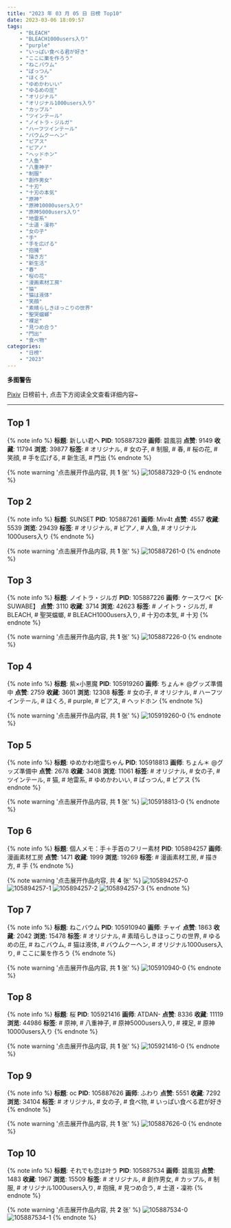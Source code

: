 ```yaml
---
title: "2023 年 03 月 05 日 日榜 Top10"
date: 2023-03-06 18:09:57
tags:
    - "BLEACH"
    - "BLEACH1000users入り"
    - "purple"
    - "いっぱい食べる君が好き"
    - "ここに巣を作ろう"
    - "ねこバウム"
    - "ぱっつん"
    - "ほくろ"
    - "ゆめかわいい"
    - "ゆるめの圧"
    - "オリジナル"
    - "オリジナル1000users入り"
    - "カップル"
    - "ツインテール"
    - "ノイトラ・ジルガ"
    - "ハーフツインテール"
    - "バウムクーヘン"
    - "ピアス"
    - "ピアノ"
    - "ヘッドホン"
    - "人鱼"
    - "八重神子"
    - "制服"
    - "創作男女"
    - "十刃"
    - "十刃の本気"
    - "原神"
    - "原神10000users入り"
    - "原神5000users入り"
    - "地雷系"
    - "士道・凜祢"
    - "女の子"
    - "手"
    - "手を広げる"
    - "抱擁"
    - "描き方"
    - "新生活"
    - "春"
    - "桜の花"
    - "漫画素材工房"
    - "猫"
    - "猫は液体"
    - "笑顔"
    - "素晴らしきほっこりの世界"
    - "聖哭蟷螂"
    - "裸足"
    - "見つめ合う"
    - "門出"
    - "食べ物"
categories:
    - "日榜"
    - "2023"
---
```


<i class="fa fa-triangle-exclamation"></i>**多图警告**<i class="fa fa-triangle-exclamation"></i>

[Pixiv](https://www.pixiv.net/) 日榜前十, 点击下方阅读全文查看详细内容~

<!-- more -->

---

## Top 1

{% note info %}
**标题**: 新しい君へ
**PID**: 105887329 **画师**: 碧風羽
**点赞**: 9149 **收藏**: 11794 **浏览**: 39877
**标签**: # オリジナル, # 女の子, # 制服, # 春, # 桜の花, # 笑顔, # 手を広げる, # 新生活, # 門出
{% endnote %}

{% note warning '点击展开作品内容, 共 **1** 张' %}
![105887329-0](https://i.pixiv.re/img-original/img/2023/03/04/00/02/08/105887329_p0.jpg)
{% endnote %}

## Top 2

{% note info %}
**标题**: SUNSET
**PID**: 105887261 **画师**: Miv4t
**点赞**: 4557 **收藏**: 5539 **浏览**: 29439
**标签**: # オリジナル, # ピアノ, # 人鱼, # オリジナル1000users入り
{% endnote %}

{% note warning '点击展开作品内容, 共 **1** 张' %}
![105887261-0](https://i.pixiv.re/img-original/img/2023/03/04/00/01/35/105887261_p0.jpg)
{% endnote %}

## Top 3

{% note info %}
**标题**: ノイトラ・ジルガ
**PID**: 105887226 **画师**: ケースワベ【K-SUWABE】
**点赞**: 3110 **收藏**: 3714 **浏览**: 42623
**标签**: # ノイトラ・ジルガ, # BLEACH, # 聖哭蟷螂, # BLEACH1000users入り, # 十刃の本気, # 十刃
{% endnote %}

{% note warning '点击展开作品内容, 共 **1** 张' %}
![105887226-0](https://i.pixiv.re/img-original/img/2023/03/04/00/01/19/105887226_p0.jpg)
{% endnote %}

## Top 4

{% note info %}
**标题**: 紫×小悪魔
**PID**: 105919260 **画师**: ちょん＊ @グッズ準備中
**点赞**: 2759 **收藏**: 3601 **浏览**: 12308
**标签**: # 女の子, # オリジナル, # ハーフツインテール, # ほくろ, # purple, # ピアス, # ヘッドホン
{% endnote %}

{% note warning '点击展开作品内容, 共 **1** 张' %}
![105919260-0](https://i.pixiv.re/img-original/img/2023/03/05/00/18/19/105919260_p0.png)
{% endnote %}

## Top 5

{% note info %}
**标题**: ゆめかわ地雷ちゃん
**PID**: 105918813 **画师**: ちょん＊ @グッズ準備中
**点赞**: 2678 **收藏**: 3408 **浏览**: 11061
**标签**: # オリジナル, # 女の子, # ツインテール, # 猫, # 地雷系, # ゆめかわいい, # ぱっつん, # ピアス
{% endnote %}

{% note warning '点击展开作品内容, 共 **1** 张' %}
![105918813-0](https://i.pixiv.re/img-original/img/2023/03/05/00/07/43/105918813_p0.png)
{% endnote %}

## Top 6

{% note info %}
**标题**: 個人メモ：手＋手首のフリー素材
**PID**: 105894257 **画师**: 漫画素材工房
**点赞**: 1471 **收藏**: 1999 **浏览**: 19269
**标签**: # 漫画素材工房, # 描き方, # 手
{% endnote %}

{% note warning '点击展开作品内容, 共 **4** 张' %}
![105894257-0](https://i.pixiv.re/img-original/img/2023/03/04/07/00/06/105894257_p0.jpg)
![105894257-1](https://i.pixiv.re/img-original/img/2023/03/04/07/00/06/105894257_p1.jpg)
![105894257-2](https://i.pixiv.re/img-original/img/2023/03/04/07/00/06/105894257_p2.jpg)
![105894257-3](https://i.pixiv.re/img-original/img/2023/03/04/07/00/06/105894257_p3.jpg)
{% endnote %}

## Top 7

{% note info %}
**标题**: ねこバウム
**PID**: 105910940 **画师**: チャイ
**点赞**: 1863 **收藏**: 2042 **浏览**: 15478
**标签**: # オリジナル, # 素晴らしきほっこりの世界, # ゆるめの圧, # ねこバウム, # 猫は液体, # バウムクーヘン, # オリジナル1000users入り, # ここに巣を作ろう
{% endnote %}

{% note warning '点击展开作品内容, 共 **1** 张' %}
![105910940-0](https://i.pixiv.re/img-original/img/2023/03/04/20/30/01/105910940_p0.png)
{% endnote %}

## Top 8

{% note info %}
**标题**: 桜
**PID**: 105921416 **画师**: ATDAN-
**点赞**: 8336 **收藏**: 11119 **浏览**: 44986
**标签**: # 原神, # 八重神子, # 原神5000users入り, # 裸足, # 原神10000users入り
{% endnote %}

{% note warning '点击展开作品内容, 共 **1** 张' %}
![105921416-0](https://i.pixiv.re/img-original/img/2023/03/05/05/38/32/105921416_p0.jpg)
{% endnote %}

## Top 9

{% note info %}
**标题**: oc
**PID**: 105887626 **画师**: ふわり
**点赞**: 5551 **收藏**: 7292 **浏览**: 34104
**标签**: # オリジナル, # 女の子, # 食べ物, # いっぱい食べる君が好き
{% endnote %}

{% note warning '点击展开作品内容, 共 **1** 张' %}
![105887626-0](https://i.pixiv.re/img-original/img/2023/03/04/00/06/33/105887626_p0.jpg)
{% endnote %}

## Top 10

{% note info %}
**标题**: それでも恋は叶う
**PID**: 105887534 **画师**: 碧風羽
**点赞**: 1483 **收藏**: 1967 **浏览**: 15509
**标签**: # オリジナル, # 創作男女, # カップル, # 制服, # オリジナル1000users入り, # 抱擁, # 見つめ合う, # 士道・凜祢
{% endnote %}

{% note warning '点击展开作品内容, 共 **2** 张' %}
![105887534-0](https://i.pixiv.re/img-original/img/2023/03/04/00/04/46/105887534_p0.jpg)
![105887534-1](https://i.pixiv.re/img-original/img/2023/03/04/00/04/46/105887534_p1.jpg)
{% endnote %}

